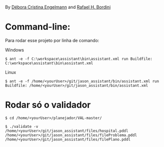 By [Débora Cristina Engelmann](https://github.com/DeboraEngelmann) and
[Rafael H. Bordini](https://github.com/rbordini)

# Command-line:


Para rodar esse projeto por linha de comando:

Windows

```
$ ant -e -f C:\workspace\assistant\bin\assistant.xml run Buildfile: C:\workspace\assistant\bin\assistant.xml
```

Linux

```
$ ant -e -f /home/<yourUser>/git/jason_assistant/bin/assistant.xml run Buildfile: /home/<yourUser>/git/jason_assistant/bin/assistant.xml
```

# Rodar só o validador

```
$ cd /home/<yourUser>/planejador/VAL-master/

$ ./validate -v /home/<yourUser>/git/jason_assistant/files/hospital.pddl /home/<yourUser>/git/jason_assistant/files/fileProblema.pddl /home/<yourUser>/git/jason_assistant/files/filePlano.pddl
```
